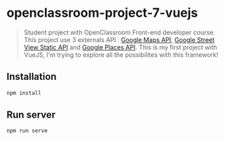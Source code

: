 # openclassroom-project-7-vuejs

> Student project with OpenClassroom Front-end developer course. 
This project use 3 externals API : [Google Maps API](https://cloud.google.com/maps-platform/), [Google Street View Static API](https://developers.google.com/maps/documentation/streetview/intro) and [Google Places API](https://developers.google.com/places/).
This is my first project with VueJS, I'm trying to explore all the possibilites with this framework!

## Installation

```js
npm install
```

## Run server

```js
npm run serve
```
